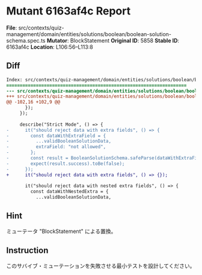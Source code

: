 # Mutant 6163af4c Report

**File**: src/contexts/quiz-management/domain/entities/solutions/boolean/boolean-solution-schema.spec.ts
**Mutator**: BlockStatement
**Original ID**: 5858
**Stable ID**: 6163af4c
**Location**: L106:56–L113:8

## Diff

```diff
Index: src/contexts/quiz-management/domain/entities/solutions/boolean/boolean-solution-schema.spec.ts
===================================================================
--- src/contexts/quiz-management/domain/entities/solutions/boolean/boolean-solution-schema.spec.ts	original
+++ src/contexts/quiz-management/domain/entities/solutions/boolean/boolean-solution-schema.spec.ts	mutated #5858
@@ -102,16 +102,9 @@
       });
     });
 
     describe("Strict Mode", () => {
-      it("should reject data with extra fields", () => {
-        const dataWithExtraField = {
-          ...validBooleanSolutionData,
-          extraField: "not allowed",
-        };
-        const result = BooleanSolutionSchema.safeParse(dataWithExtraField);
-        expect(result.success).toBe(false);
-      });
+      it("should reject data with extra fields", () => {});
 
       it("should reject data with nested extra fields", () => {
         const dataWithNestedExtra = {
           ...validBooleanSolutionData,
```

## Hint

ミューテータ "BlockStatement" による置換。

## Instruction

このサバイブ・ミューテーションを失敗させる最小テストを設計してください。
